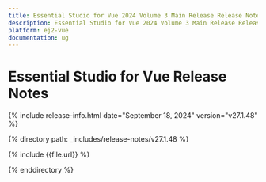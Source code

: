 ```yaml
---
title: Essential Studio for Vue 2024 Volume 3 Main Release Release Notes  
description: Essential Studio for Vue 2024 Volume 3 Main Release Release Notes  
platform: ej2-vue
documentation: ug
---
```


# Essential Studio for Vue  Release Notes  

{% include release-info.html date="September 18, 2024"  version="v27.1.48" %}

{% directory path: _includes/release-notes/v27.1.48 %}

{% include {{file.url}} %}

{% enddirectory %}